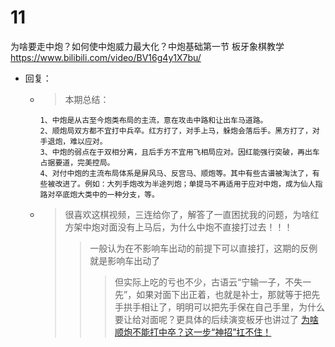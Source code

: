 
# 11

为啥要走中炮？如何使中炮威力最大化？中炮基础第一节 板牙象棋教学 https://www.bilibili.com/video/BV16g4y1X7bu/
- 回复：
  * > 本期总结：
    ```console
    1、中炮是从古至今炮类布局的主流，意在攻击中路和让出车马道路。
    2、顺炮局双方都不宜打中兵卒。红方打了，对手上马，躲炮会落后手。黑方打了，对手退炮，难以应对。
    3、中炮的弱点在于双相分离，且后手方不宜用飞相局应对。因红能强行突破，再出车占据要道，完美控局。
    4、对付中炮的主流布局体系是屏风马、反宫马、顺炮等。其中有些古谱被淘汰了，有些被改进了。例如：大列手炮改为半途列炮；单提马不再适用于应对中炮，成为仙人指路对卒底炮大类中的一种分支，等。
    ```
  * > 很喜欢这棋视频，三连给你了，解答了一直困扰我的问题，为啥红方架中炮对面没有上马后，为什么中炮不直接打过去！！！
    >> 一般认为在不影响车出动的前提下可以直接打，这期的反例就是影响车出动了
    >>> 但实际上吃的亏也不少，古语云“宁输一子，不失一先”，如果对面下出正着，也就是补士，那就等于把先手拱手相让了，明明可以把先手保在自己手里，为什么要让给对面呢？更具体的后续演变板牙也讲过了 [为啥顺炮不能打中卒？这一步“神招”扛不住！](https://www.bilibili.com/video/BV1es421N7iD/)
